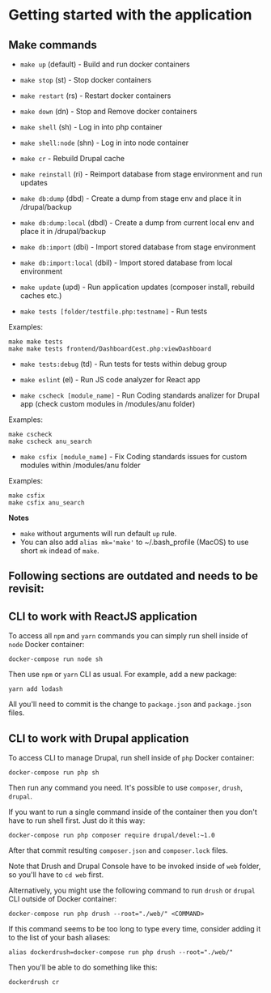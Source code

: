 # Getting started with the application

## Make commands

- `make up` (default) - Build and run docker containers
- `make stop` (st) - Stop docker containers
- `make restart` (rs) - Restart docker containers
- `make down` (dn) - Stop and Remove docker containers
- `make shell` (sh) - Log in into php container
- `make shell:node` (shn) - Log in into node container
- `make cr` - Rebuild Drupal cache
- `make reinstall` (ri) - Reimport database from stage environment and run updates
- `make db:dump` (dbd) - Create a dump from stage env and place it in /drupal/backup
- `make db:dump:local` (dbdl) - Create a dump from current local env and place it in /drupal/backup
- `make db:import` (dbi) - Import stored database from stage environment
- `make db:import:local` (dbil) - Import stored database from local environment
- `make update` (upd) - Run application updates (composer install, rebuild caches etc.)

- `make tests [folder/testfile.php:testname]` - Run tests

Examples:
```
make make tests
make make tests frontend/DashboardCest.php:viewDashboard
```

- `make tests:debug` (td) - Run tests for tests within debug group

- `make eslint` (el) - Run JS code analyzer for React app

- `make cscheck [module_name]` - Run Coding standards analizer for Drupal app (check custom modules in /modules/anu folder)

Examples:
```
make cscheck
make cscheck anu_search
```

- `make csfix [module_name]` - Fix Coding standards issues for custom modules within /modules/anu folder

Examples:
```
make csfix
make csfix anu_search
```

**Notes**

- `make` without arguments will run default `up` rule.
- You can also add `alias mk='make'` to ~/.bash_profile (MacOS) to use short `mk` indead of `make`.

## Following sections are outdated and needs to be revisit:
## CLI to work with ReactJS application

To access all `npm` and `yarn` commands you can simply run shell inside of `node` Docker container:

```
docker-compose run node sh
```

Then use `npm` or `yarn` CLI as usual. For example, add a new package:

```
yarn add lodash
```

All you'll need to commit is the change to `package.json` and `package.json` files.


## CLI to work with Drupal application

To access CLI to manage Drupal, run shell inside of `php` Docker container:

```
docker-compose run php sh
```

Then run any command you need. It's possible to use `composer`, `drush`, `drupal`.

If you want to run a single command inside of the container then you don't have to run shell first. Just do it this way:

```
docker-compose run php composer require drupal/devel:~1.0
```

After that commit resulting `composer.json` and `composer.lock` files.

Note that Drush and Drupal Console have to be invoked inside of `web` folder, so you'll have to `cd web` first.

Alternatively, you might use the following command to run `drush` or `drupal` CLI outside of Docker container:
 
```
docker-compose run php drush --root="./web/" <COMMAND>
```

If this command seems to be too long to type every time, consider adding it to the list of your bash aliases:
 
```
alias dockerdrush=docker-compose run php drush --root="./web/"
```

Then you'll be able to do something like this:

```
dockerdrush cr
```
